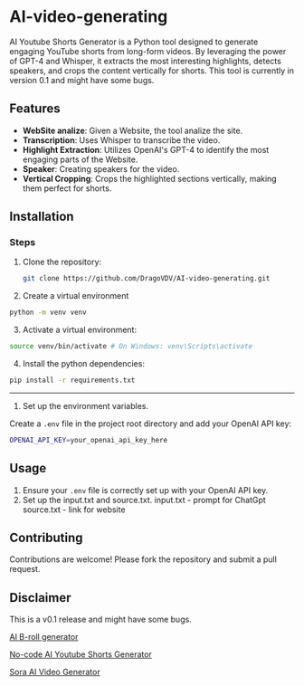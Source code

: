 # AI-video-generating

AI Youtube Shorts Generator is a Python tool designed to generate engaging YouTube shorts from long-form videos. By leveraging the power of GPT-4 and Whisper, it extracts the most interesting highlights, detects speakers, and crops the content vertically for shorts. This tool is currently in version 0.1 and might have some bugs.




## Features

- **WebSite analize**: Given a Website, the tool analize the site.
- **Transcription**: Uses Whisper to transcribe the video.
- **Highlight Extraction**: Utilizes OpenAI's GPT-4 to identify the most engaging parts of the Website.
- **Speaker**: Creating speakers for the video.
- **Vertical Cropping**: Crops the highlighted sections vertically, making them perfect for shorts.

## Installation



### Steps

1. Clone the repository:

   ```bash
   git clone https://github.com/DragoVDV/AI-video-generating.git
   ```

2. Create a virtual environment

```bash
python -m venv venv
```

3. Activate a virtual environment:

```bash
source venv/bin/activate # On Windows: venv\Scripts\activate
```

4. Install the python dependencies:

```bash
pip install -r requirements.txt
```

---

1. Set up the environment variables.

Create a `.env` file in the project root directory and add your OpenAI API key:

```bash
OPENAI_API_KEY=your_openai_api_key_here
```


## Usage

1. Ensure your `.env` file is correctly set up with your OpenAI API key.
2. Set up the input.txt and source.txt.
   input.txt - prompt for ChatGpt
   source.txt - link for website 

## Contributing

Contributions are welcome! Please fork the repository and submit a pull request.


## Disclaimer

This is a v0.1 release and might have some bugs.



[AI B-roll generator](https://github.com/Anil-matcha/AI-B-roll)

[No-code AI Youtube Shorts Generator](https://www.vadoo.tv/clip-youtube-video)

[Sora AI Video Generator](https://www.vadoo.tv/sora-ai-video-generator)
